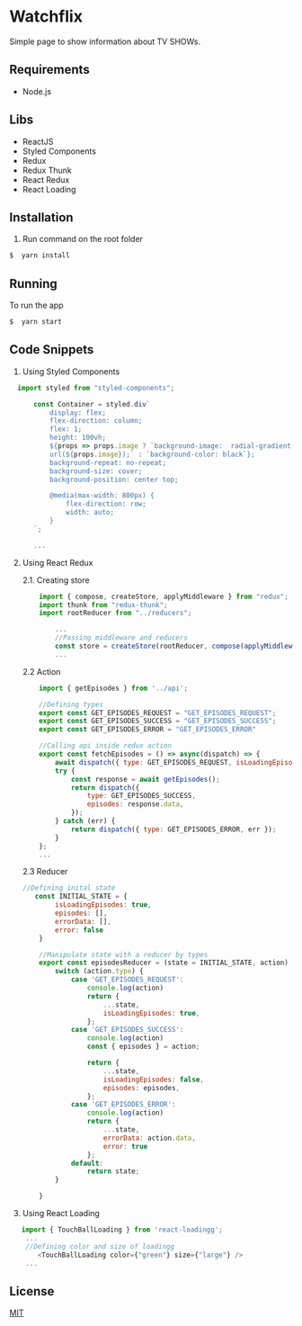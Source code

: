 # Watchflix

Simple page to show information about TV SHOWs.
## Requirements

- Node.js
## Libs

- ReactJS
- Styled Components
- Redux
- Redux Thunk
- React Redux
- React Loading 

## Installation

1. Run command on the root folder

```bash
$  yarn install 
```
## Running

To run the app

```bash
$  yarn start
```
<!-- ## Screenshots

1. Main Page
<img width="1440" alt="Captura de Tela 2022-04-12 às 10 58 58" src="https://user-images.githubusercontent.com/44411176/162984484-507a254b-5064-42e0-9f86-5d7e2d311896.png">

2. Mobile Page 
<img width="329" alt="Captura de Tela 2022-04-12 às 11 01 27" src="https://user-images.githubusercontent.com/44411176/162984654-23be2134-fbe6-4fd1-a268-4ffdd7cd074a.png">


 -->
## Code Snippets

 1. Using Styled Components
  
  ```javascript
    import styled from "styled-components";

        const Container = styled.div`
            display: flex;
            flex-direction: column;
            flex: 1;
            height: 100vh;
            ${props => props.image ? `background-image:  radial-gradient(circle closest-corner at 40% 30%, rgba(0, 0, 0, 0.5) 10%, rgba(0,0,0, 1)  98%), 
            url(${props.image});` : `background-color: black`};
            background-repeat: no-repeat;
            background-size: cover;
            background-position: center top;

            @media(max-width: 800px) {
                flex-direction: row;
                width: auto;
            }
        `;

        ...
  ```

 2. Using React Redux
   
    2.1. Creating store 

    ```javascript
        import { compose, createStore, applyMiddleware } from "redux";
        import thunk from "redux-thunk";
        import rootReducer from "../reducers";

            ...
            //Passing middleware and reducers
            const store = createStore(rootReducer, compose(applyMiddleware(thunk)));
            ...
    ```
    2.2 Action

    ```javascript
        import { getEpisodes } from '../api';

        //Defining types
        export const GET_EPISODES_REQUEST = "GET_EPISODES_REQUEST";
        export const GET_EPISODES_SUCCESS = "GET_EPISODES_SUCCESS";
        export const GET_EPISODES_ERROR = "GET_EPISODES_ERROR"

        //Calling api inside redux action
        export const fetchEpisodes = () => async(dispatch) => {
            await dispatch({ type: GET_EPISODES_REQUEST, isLoadingEpisodes: false });
            try {
                const response = await getEpisodes();
                return dispatch({
                    type: GET_EPISODES_SUCCESS,
                    episodes: response.data,
                });
            } catch (err) {
                return dispatch({ type: GET_EPISODES_ERROR, err });
            }
        };
        ...
    ```

    2.3 Reducer 

    ```javascript
    //Defining inital state
       const INITIAL_STATE = {
            isLoadingEpisodes: true,
            episodes: [],
            errorData: [],
            error: false
        }

        //Manipulate state with a reducer by types 
        export const episodesReducer = (state = INITIAL_STATE, action) => {
            switch (action.type) {
                case 'GET_EPISODES_REQUEST':
                    console.log(action)
                    return {
                        ...state,
                        isLoadingEpisodes: true,
                    };
                case 'GET_EPISODES_SUCCESS':
                    console.log(action)
                    const { episodes } = action;

                    return {
                        ...state,
                        isLoadingEpisodes: false,
                        episodes: episodes,
                    };
                case 'GET_EPISODES_ERROR':
                    console.log(action)
                    return {
                        ...state,
                        errorData: action.data,
                        error: true
                    };
                default:
                    return state;
            }

        }
    ```
      

 3. Using React Loading 

 ```javascript
    import { TouchBallLoading } from 'react-loadingg';
     ...
     //Defining color and size of loadingg 
        <TouchBallLoading color={"green"} size={"large"} />
     ...
  ```

## License
[MIT](https://choosealicense.com/licenses/mit/)

